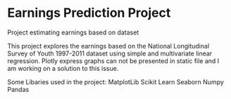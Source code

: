 # Earnings Prediction Project
Project estimating earnings based on dataset

This project explores the earnings based on the National Longitudinal Survey of Youth 1997-2011 dataset using simple and multivariate linear regression.
Plotly express graphs can not be presented in static file and I am working on a solution to this issue.

Some Libaries used in the project:
MatplotLib
Scikit Learn
Seaborn
Numpy
Pandas
